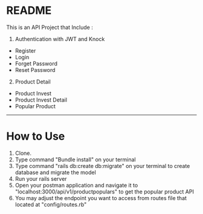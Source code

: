 # README
This is an API Project that Include :

1. Authentication with JWT and Knock 
- Register
- Login
- Forget Password
- Reset Password

2. Product Detail 
- Product Invest
- Product Invest Detail
- Popular Product

-----------------------------------------------------------------------------------------------------------------------------

# How to Use
1. Clone.
2. Type command "Bundle install" on your terminal
3. Type command "rails db:create db:migrate" on your terminal to create database and migrate the model
4. Run your rails server
5. Open your postman application and navigate it to "localhost:3000/api/v1/productpopulars" to get the popular product API
6. You may adjust the endpoint you want to access from routes file that located at "config/routes.rb" 

